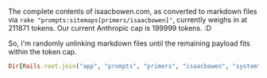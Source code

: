 The complete contents of isaacbowen.com, as converted to markdown files via `rake "prompts:sitemaps[primers/isaacbowen]"`, currently weighs in at 211871 tokens. Our current Anthropic cap is 199999 tokens. :D

So, I'm randomly unlinking markdown files until the remaining payload fits within the token cap.

```rb
Dir[Rails.root.join("app", "prompts", "primers", "isaacbowen", "system", "sitemaps", "isaacbowen.com", "**/*.md")].sample(20).each { |file| File.unlink(file) }
```
